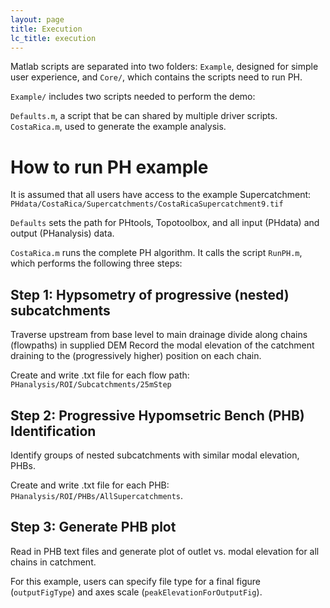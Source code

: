 ```yaml
---
layout: page
title: Execution
lc_title: execution
---
```


Matlab scripts are separated into two folders: `Example`, designed for simple user experience, and `Core/`, which contains the scripts need to run PH.

`Example/` includes two scripts needed to perform the demo:

`Defaults.m`, a script that be can shared by multiple driver scripts. 
`CostaRica.m`, used to generate the example analysis.

# How to run PH example

It is assumed that all users have access to the example Supercatchment: `PHdata/CostaRica/Supercatchments/CostaRicaSupercatchment9.tif`

`Defaults` sets the path for PHtools, Topotoolbox, and all input (PHdata) and output (PHanalysis) data.

`CostaRica.m` runs the complete PH algorithm. It calls the script `RunPH.m`, which performs the following three steps:

## Step 1: Hypsometry of progressive (nested) subcatchments

Traverse upstream from base level to main drainage divide along chains (flowpaths) in supplied DEM Record the modal elevation of the catchment draining to the (progressively higher) position on each chain. 

Create and write .txt file for each flow path: `PHanalysis/ROI/Subcatchments/25mStep`

## Step 2: Progressive Hypomsetric Bench (PHB) Identification

Identify groups of nested subcatchments with similar modal elevation, PHBs.

Create and write .txt file for each PHB: `PHanalysis/ROI/PHBs/AllSupercatchments`.


## Step 3: Generate PHB plot

Read in PHB text files and generate plot of outlet vs. modal elevation for all chains in catchment.

For this example, users can specify file type for a final figure (`outputFigType`) and axes scale (`peakElevationForOutputFig`). 

